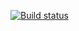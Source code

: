 [![Build status](https://ci.appveyor.com/api/projects/status/b4q3lp3rn8wigm7r?svg=true)](https://ci.appveyor.com/project/DariaDariya/cardorderhw3)